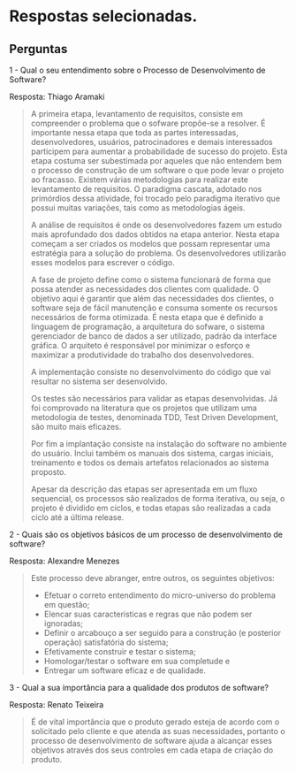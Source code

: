 # Respostas selecionadas.

## Perguntas

1 - Qual o seu entendimento sobre o Processo de Desenvolvimento de Software?

Resposta: Thiago Aramaki

> A primeira etapa, levantamento de requisitos, consiste em compreender o problema que o sofware propõe-se a resolver. É importante nessa etapa que toda as partes interessadas, desenvolvedores, usuários, patrocinadores e demais interessados participem para aumentar a probabilidade de sucesso do projeto. Esta etapa costuma ser subestimada por aqueles que não entendem bem o processo de construção de um software o que pode levar o projeto ao fracasso. Existem várias metodologias para realizar este levantamento de requisitos. O paradigma cascata, adotado nos primórdios dessa atividade, foi trocado pelo paradigma iterativo que possui muitas variações, tais como as metodologias ágeis.
>
> A análise de requisitos é onde os desenvolvedores fazem um estudo mais aprofundado dos dados obtidos na etapa anterior. Nesta etapa começam a ser criados os modelos que possam representar uma estratégia para a solução do problema. Os desenvolvedores utilizarão esses modelos para escrever o código.
>
> A fase de projeto define como o sistema funcionará de forma que possa atender as necessidades dos clientes com qualidade. O objetivo aqui é garantir que além das necessidades dos clientes, o software seja de fácil manutenção e consuma somente os recursos necessários de forma otimizada. É nesta etapa que é definido a linguagem de programação, a arquitetura do sofware, o sistema gerenciador de banco de dados a ser utilizado, padrão da interface gráfica. O arquiteto é responsável por minimizar o esforço e maximizar a produtividade do trabalho dos desenvolvedores.
>
> A implementação consiste no desenvolvimento do código que vai resultar no sistema ser desenvolvido.
>
> Os testes são necessários para validar as etapas desenvolvidas. Já foi comprovado na literatura que os projetos que utilizam uma metodologia de testes, denominada TDD, Test Driven Development, são muito mais eficazes.
>
> Por fim a implantação consiste na instalação do software no ambiente do usuário. Inclui também os manuais dos sistema, cargas iniciais, treinamento e todos os demais artefatos relacionados ao sistema proposto.
>
> Apesar da descrição das etapas ser apresentada em um fluxo sequencial, os processos são realizados de forma iterativa, ou seja, o projeto é dividido em ciclos, e todas etapas são realizadas a cada ciclo até a última release.


2 - Quais são os objetivos básicos de um processo de desenvolvimento de software?

Resposta: Alexandre Menezes

> Este processo deve abranger, entre outros, os seguintes objetivos:
> - Efetuar o correto entendimento do micro-universo do problema em questão;
> - Elencar suas caracteristicas e regras que não podem ser ignoradas;
> - Definir o arcabouço a ser seguido para a construção (e posterior operação) satisfatória do sistema;
> - Efetivamente construir e testar o sistema;
> - Homologar/testar o software em sua completude e
> - Entregar um software eficaz e de qualidade.

    
3 - Qual a sua importância para a qualidade dos produtos de software?

Resposta: Renato Teixeira

>É de vital importância que o produto gerado esteja de acordo com o solicitado pelo cliente e que atenda as suas necessidades, portanto o processo de desenvolvimento de software ajuda a alcançar esses objetivos através dos seus controles em cada etapa de criação do produto.